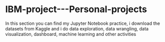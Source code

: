 # IBM-project---Personal-projects
In this section you can find my Jupyter Notebook practice, i download the datasets from Kaggle and i do data exploration, data wrangling, data visualization, dashboard, machine learning and other activities 
